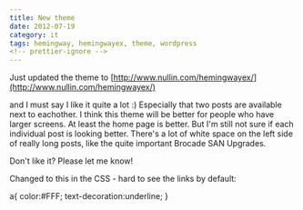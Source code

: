 ```yaml
---
title: New theme
date: 2012-07-19
category: it
tags: hemingway, hemingwayex, theme, wordpress
<!-- prettier-ignore -->
---
```


Just updated the theme to [http://www.nullin.com/hemingwayex/](http://www.nullin.com/hemingwayex/)

and I must say I like it quite a lot :) Especially that two posts are available next to eachother. I think this theme will be better for people who have larger screens. At least the home page is better. But I'm still not sure if each individual post is looking better. There's a lot of white space on the left side of really long posts, like the quite important Brocade SAN Upgrades.

Don't like it? Please let me know!

Changed to this in the CSS - hard to see the links by default:

a{
 color:#FFF;
 text-decoration:underline;
}
